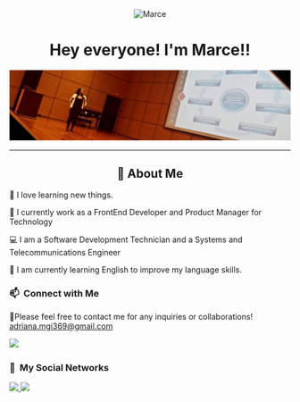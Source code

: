 <!-- ## 👋 &nbsp;Hey everyone! I'm Adriana Marcela  -->
<p align="center">
  <img alt="Marce" src="https://raw.githubusercontent.com/sergiecode/sergiecode/main/Hand%20Wave.gif" width='40' align="center"> 
  <h1 align="center">Hey everyone! I'm Marce!!</h1>
</p>

<!-- Portada -->
<a href="https://github.com/adriana-marcela">![Portadoa](./img/portada.jpg)</a>
<hr>
<!-- Description about me -->
<h2 align="center"> 💬 About Me</h2>

🔭 I love learning new things.

💼 I currently work as a FrontEnd Developer and Product Manager for Technology 

💻 I am a Software Development Technician and a Systems and Telecommunications Engineer

🌱 I am currently learning English to improve my language skills.
<br>

### 📫 &nbsp;Connect with Me

📧Please feel free to contact me for any inquiries or collaborations! adriana.mgi369@gmail.com

<p align="left">
  <a href="mailto:adriana.mgi369@gmail.com">
    <img src="https://img.shields.io/badge/SEND%20MAIL-D14836?&style=for-the-badge&logo=Gmail&logoColor=white">
  </a>
</p>

### 🔗 &nbsp;My Social Networks

<!-- Redes de contacto -->
<p align="left">
    <a href="https://www.instagram.com/adriana_mgi/">
      <img src="https://img.shields.io/badge/instagram-E3B0C2?&style=for-the-badge&logo=instagram&logoColor=black%22">
    </a>
    <a href="https://www.linkedin.com/in/adrianamarcelagiraldo/">
      <img src="https://img.shields.io/badge/LinkedIn-0077B5?style=for-the-badge&logo=linkedin&logoColor=white">
    </a>
</p>                                           
<br>

<!-- GitHub stats section -->

<!-- ## ⚙️ &nbsp;GitHub Analytics

<p align="center">
  <a href="https://github.com/adriana-marcela">
    <img height="180em" src="https://github-readme-stats-eight-theta.vercel.app/api?username=adriana-marcela&show_icons=true&theme=algolia&include_all_commits=true&count_private=true">
    <img height="180em" src="https://github-readme-stats-eight-theta.vercel.app/api/top-langs/?username=adriana-marcela&layout=compact&langs_count=8&theme=algolia">
  </a>
</p> -->
